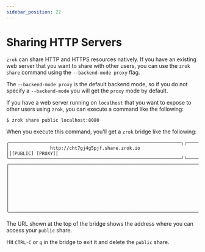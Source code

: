 ```yaml
---
sidebar_position: 22
---
```


# Sharing HTTP Servers

`zrok` can share HTTP and HTTPS resources natively. If you have an existing web server that you want to share with other users, you can use the `zrok share` command using the `--backend-mode proxy` flag.

The `--backend-mode proxy` is the default backend mode, so if you do not specify a `--backend-mode` you will get the `proxy` mode by default.

If you have a web server running on `localhost` that you want to expose to other users using `zrok`, you can execute a command like the following:

```
$ zrok share public localhost:8080
```
When you execute this command, you'll get a `zrok` bridge like the following:

```
╭───────────────────────────────────────────────────────────────╮╭────────────────╮
│               http://cht7gj4g5pjf.share.zrok.io               ││[PUBLIC] [PROXY]│
╰───────────────────────────────────────────────────────────────╯╰────────────────╯
╭─────────────────────────────────────────────────────────────────────────────────╮
│                                                                                 │
│                                                                                 │
│                                                                                 │
│                                                                                 │
╰─────────────────────────────────────────────────────────────────────────────────╯
```

The URL shown at the top of the bridge shows the address where you can access your `public` share.

Hit `CTRL-C` or `q` in the bridge to exit it and delete the `public` share.